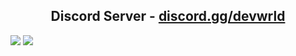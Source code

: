 <!-- TITLE -->
<h2 align="center">Discord Server - <a href="https://discord.gg/devwrld">discord.gg/devwrld</a></h2>

<img src="https://github-readme-stats.vercel.app/api?username=pyexx&count_private=true&line_height=21&show_icons=true&hide_border=true&theme=dracula"/>
<img src="https://github-readme-stats.vercel.app/api/top-langs/?username=pyexx&layout=compact&card_width=445&hide_border=true&theme=dracula"/>
